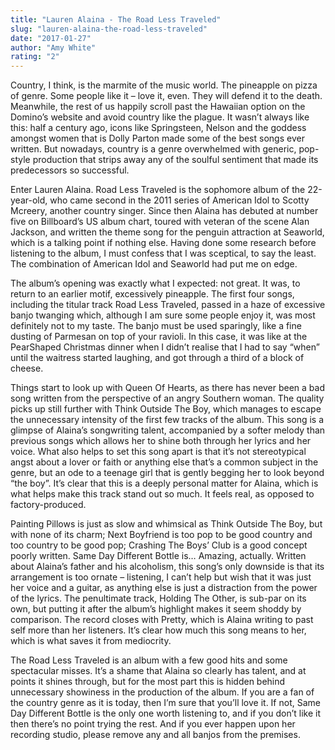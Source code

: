 ```yaml
---
title: "Lauren Alaina - The Road Less Traveled"
slug: "lauren-alaina-the-road-less-traveled"
date: "2017-01-27"
author: "Amy White"
rating: "2"
---
```


Country, I think, is the marmite of the music world. The pineapple on pizza of genre. Some people like it – love it, even. They will defend it to the death. Meanwhile, the rest of us happily scroll past the Hawaiian option on the Domino’s website and avoid country like the plague. It wasn’t always like this: half a century ago, icons like Springsteen, Nelson and the goddess amongst women that is Dolly Parton made some of the best songs ever written. But nowadays, country is a genre overwhelmed with generic, pop-style production that strips away any of the soulful sentiment that made its predecessors so successful.

Enter Lauren Alaina. Road Less Traveled is the sophomore album of the 22-year-old, who came second in the 2011 series of American Idol to Scotty Mcreery, another country singer. Since then Alaina has debuted at number five on Billboard’s US album chart, toured with veteran of the scene Alan Jackson, and written the theme song for the penguin attraction at Seaworld, which is a talking point if nothing else. Having done some research before listening to the album, I must confess that I was sceptical, to say the least. The combination of American Idol and Seaworld had put me on edge.

The album’s opening was exactly what I expected: not great. It was, to return to an earlier motif, excessively pineapple. The first four songs, including the titular track Road Less Traveled, passed in a haze of excessive banjo twanging which, although I am sure some people enjoy it, was most definitely not to my taste. The banjo must be used sparingly, like a fine dusting of Parmesan on top of your ravioli. In this case, it was like at the PearShaped Christmas dinner when I didn’t realise that I had to say “when” until the waitress started laughing, and got through a third of a block of cheese.

Things start to look up with Queen Of Hearts, as there has never been a bad song written from the perspective of an angry Southern woman. The quality picks up still further with Think Outside The Boy, which manages to escape the unnecessary intensity of the first few tracks of the album. This song is a glimpse of Alaina’s songwriting talent, accompanied by a softer melody than previous songs which allows her to shine both through her lyrics and her voice. What also helps to set this song apart is that it’s not stereotypical angst about a lover or faith or anything else that’s a common subject in the genre, but an ode to a teenage girl that is gently begging her to look beyond “the boy”. It’s clear that this is a deeply personal matter for Alaina, which is what helps make this track stand out so much. It feels real, as opposed to factory-produced.

Painting Pillows is just as slow and whimsical as Think Outside The Boy, but with none of its charm; Next Boyfriend is too pop to be good country and too country to be good pop; Crashing The Boys’ Club is a good concept poorly written. Same Day Different Bottle is… Amazing, actually. Written about Alaina’s father and his alcoholism, this song’s only downside is that its arrangement is too ornate – listening, I can’t help but wish that it was just her voice and a guitar, as anything else is just a distraction from the power of the lyrics. The penultimate track, Holding The Other, is sub-par on its own, but putting it after the album’s highlight makes it seem shoddy by comparison. The record closes with Pretty, which is Alaina writing to past self more than her listeners. It’s clear how much this song means to her, which is what saves it from mediocrity.

The Road Less Traveled is an album with a few good hits and some spectacular misses. It’s a shame that Alaina so clearly has talent, and at points it shines through, but for the most part this is hidden behind unnecessary showiness in the production of the album. If you are a fan of the country genre as it is today, then I’m sure that you’ll love it. If not, Same Day Different Bottle is the only one worth listening to, and if you don’t like it then there’s no point trying the rest. And if you ever happen upon her recording studio, please remove any and all banjos from the premises.
